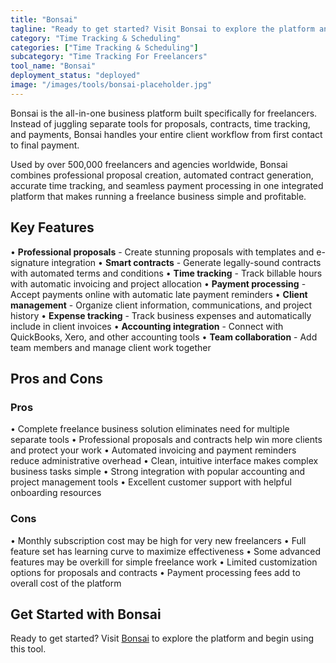 ```yaml
---
title: "Bonsai"
tagline: "Ready to get started? Visit Bonsai to explore the platform and begin using th..."
category: "Time Tracking & Scheduling"
categories: ["Time Tracking & Scheduling"]
subcategory: "Time Tracking For Freelancers"
tool_name: "Bonsai"
deployment_status: "deployed"
image: "/images/tools/bonsai-placeholder.jpg"
---
```

Bonsai is the all-in-one business platform built specifically for freelancers. Instead of juggling separate tools for proposals, contracts, time tracking, and payments, Bonsai handles your entire client workflow from first contact to final payment.

Used by over 500,000 freelancers and agencies worldwide, Bonsai combines professional proposal creation, automated contract generation, accurate time tracking, and seamless payment processing in one integrated platform that makes running a freelance business simple and profitable.

## Key Features

• **Professional proposals** - Create stunning proposals with templates and e-signature integration
• **Smart contracts** - Generate legally-sound contracts with automated terms and conditions
• **Time tracking** - Track billable hours with automatic invoicing and project allocation
• **Payment processing** - Accept payments online with automatic late payment reminders
• **Client management** - Organize client information, communications, and project history
• **Expense tracking** - Track business expenses and automatically include in client invoices
• **Accounting integration** - Connect with QuickBooks, Xero, and other accounting tools
• **Team collaboration** - Add team members and manage client work together

## Pros and Cons

### Pros
• Complete freelance business solution eliminates need for multiple separate tools
• Professional proposals and contracts help win more clients and protect your work
• Automated invoicing and payment reminders reduce administrative overhead
• Clean, intuitive interface makes complex business tasks simple
• Strong integration with popular accounting and project management tools
• Excellent customer support with helpful onboarding resources

### Cons
• Monthly subscription cost may be high for very new freelancers
• Full feature set has learning curve to maximize effectiveness
• Some advanced features may be overkill for simple freelance work
• Limited customization options for proposals and contracts
• Payment processing fees add to overall cost of the platform

## Get Started with Bonsai

Ready to get started? Visit [Bonsai](https://www.hellobonsai.com) to explore the platform and begin using this tool.